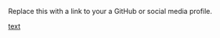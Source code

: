 Replace this with a link to your a GitHub or social media profile.

[text](https://jeenabtrinity/markdown-portfolio.com)
